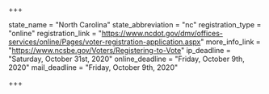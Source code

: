 +++

state_name = "North Carolina"
state_abbreviation = "nc"
registration_type = "online"
registration_link = "https://www.ncdot.gov/dmv/offices-services/online/Pages/voter-registration-application.aspx"
more_info_link = "https://www.ncsbe.gov/Voters/Registering-to-Vote"
ip_deadline = "Saturday, October 31st, 2020"
online_deadline = "Friday, October 9th, 2020"
mail_deadline = "Friday, October 9th, 2020"

+++